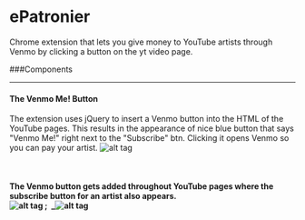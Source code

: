 # ePatronier
Chrome extension that lets you give money to YouTube artists through Venmo by clicking a button on the yt video page.

###Components
_____________
#### The Venmo Me! Button
The extension uses jQuery to insert a Venmo button into the HTML of the YouTube pages. This results in the appearance of nice blue button that says "Venmo Me!" right next to the "Subscribe" btn. Clicking it opens Venmo so you can pay your artist.
![alt tag](http://i.imgur.com/1xEQrM8.png)
<br>
<br>
<br>
<br>
<b>The Venmo button gets added throughout YouTube pages where the subscribe button for an artist also appears.<b>
<br>
![alt tag](http://i.imgur.com/TWwTZA2.png) ;&nbsp;&nbsp;_![alt tag](http://i.imgur.com/uz0WrEa.png)
